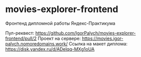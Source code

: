# movies-explorer-frontend
Фронтенд дипломной работы Яндекс-Практикума

Пул-реквест: https://github.com/IgorPalych/movies-explorer-frontend/pull/2
Проект на сервере: https://movies.igor-palych.nomoredomains.work/
Ссылка на макет диплома: https://disk.yandex.ru/d/ADelqq-MXg1oUA
